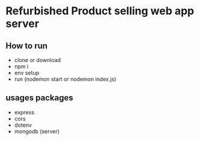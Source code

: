# Refurbished Product selling web app server

## How to run 
- clone or download
- npm i
- env setup 
- run (nodemon start or nodemon index.js)

## usages packages 
- express 
- cors
- dotenv
- mongodb (server)